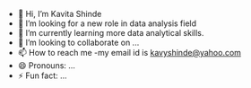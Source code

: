- 👋 Hi, I’m Kavita Shinde
- 👀 I’m looking for a new role in data analysis field
- 🌱 I’m currently learning more  data analytical skills.
- 💞️ I’m looking to collaborate on ...
- 📫 How to reach me -my email id is kavyshinde@yahoo.com
- 😄 Pronouns: ...
- ⚡ Fun fact: ...

<!---
Kavyshinde/Kavyshinde is a ✨ special ✨ repository because its `README.md` (this file) appears on your GitHub profile.
You can click the Preview link to take a look at your changes.
--->
